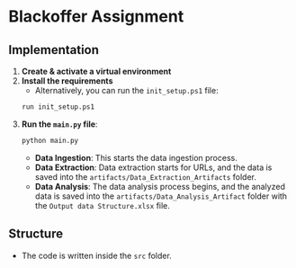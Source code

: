 # Blackoffer Assignment

## Implementation

1. **Create & activate a virtual environment**
2. **Install the requirements** 
    - Alternatively, you can run the `init_setup.ps1` file:
    ```bash
    run init_setup.ps1
    ```
3. **Run the `main.py` file**:
    ```bash
    python main.py
    ```
    - **Data Ingestion**: This starts the data ingestion process.
    - **Data Extraction**: Data extraction starts for URLs, and the data is saved into the `artifacts/Data_Extraction_Artifacts` folder.
    - **Data Analysis**: The data analysis process begins, and the analyzed data is saved into the `artifacts/Data_Analysis_Artifact` folder with the `Output data Structure.xlsx` file.

## Structure

- The code is written inside the `src` folder.
